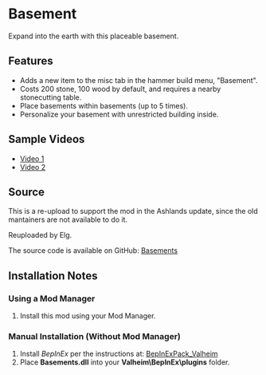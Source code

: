# Basement
Expand into the earth with this placeable basement.

## Features
- Adds a new item to the misc tab in the hammer build menu, "Basement".
- Costs 200 stone, 100 wood by default, and requires a nearby stonecutting table.
- Place basements within basements (up to 5 times).
- Personalize your basement with unrestricted building inside.

## Sample Videos
- [Video 1](https://streamable.com/t5cizh)
- [Video 2](https://streamable.com/bix98w)

## Source
This is a re-upload to support the mod in the Ashlands update, since the old mantainers are not available to do it.

Reuploaded by Elg. 

The source code is available on GitHub: [Basements](https://github.com/elgthedev/Basements)

## Installation Notes

### Using a Mod Manager
1. Install this mod using your Mod Manager.

### Manual Installation (Without Mod Manager)
1. Install *BepInEx* per the instructions at: [BepInExPack_Valheim](https://valheim.thunderstore.io/package/denikson/BepInExPack_Valheim/)
2. Place **Basements.dll** into your **Valheim\BepInEx\plugins** folder.